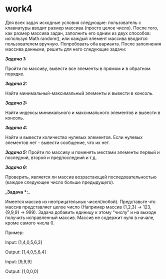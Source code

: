 # work4
Для всех задач исходные условия следующие: пользователь с клавиатуры вводит размер
массива (просто целое число). После того, как размер массива задан, заполнить его
одним из двух способов: используя Math.random(), или каждый элемент массива вводится
пользователем вручную. Попробовать оба варианта. После заполнения массива
данными, решить для него следующие задачи:

**_Задача 1:_**

Пройти по массиву, вывести все элементы в прямом и в обратном порядке.

**_Задача 2:_**

Найти минимальный-максимальный элементы и вывести в консоль.

**_Задача 3:_**

Найти индексы минимального и максимального элементов и вывести в консоль.

**_Задача 4:_**

Найти и вывести количество нулевых элементов. Если нулевых элементов нет - вывести
сообщение, что их нет.

**_Задача 5:_**
Пройти по массиву и поменять местами элементы первый и последний, второй и
предпоследний и т.д.

**_Задача 6:_**

Проверить, является ли массив возрастающей последовательностью (каждое следующее
число больше предыдущего).

**_Задача *:**_

Имеется массив из неотрицательных чисел(любой). Представьте что массив
представляет целое число (Например массив {1,2,3} -> 123, {9,9,9} -> 999). Задача
добавить единицу к этому “числу” и на выходе получить исправленный массив. Массив не
содержит нуля в начале, кроме самого числа 0.

Пример:

Input: [1,4,0,5,6,3]

Output: [1,4,0,5,6,4]

Input: [9,9,9]

Output: [1,0,0,0]
